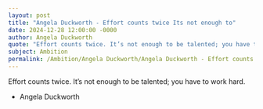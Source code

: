 ```yaml
---
layout: post
title: "Angela Duckworth - Effort counts twice Its not enough to"
date: 2024-12-28 12:00:00 -0000
author: Angela Duckworth
quote: "Effort counts twice. It’s not enough to be talented; you have to work hard."
subject: Ambition
permalink: /Ambition/Angela Duckworth/Angela Duckworth - Effort counts twice Its not enough to
---
```


Effort counts twice. It’s not enough to be talented; you have to work hard.

- Angela Duckworth

